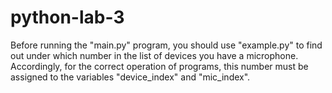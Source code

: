 # python-lab-3

Before running the "main.py" program, you should use "example.py" to find out under which number in the list of devices you have a microphone.
Accordingly, for the correct operation of programs, this number must be assigned to the variables "device_index" and "mic_index".
